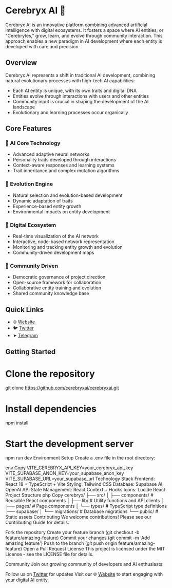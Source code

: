 # Cerebryx AI 🧠

Cerebryx AI is an innovative platform combining advanced artificial intelligence with digital ecosystems. It fosters a space where AI entities, or "Cerebrytes," grow, learn, and evolve through community interaction. This approach enables a new paradigm in AI development where each entity is developed with care and precision.

## Overview

Cerebryx AI represents a shift in traditional AI development, combining natural evolutionary processes with high-tech AI capabilities:

- Each AI entity is unique, with its own traits and digital DNA
- Entities evolve through interactions with users and other entities
- Community input is crucial in shaping the development of the AI landscape
- Evolutionary and learning processes occur organically

## Core Features

### 🧠 AI Core Technology
- Advanced adaptive neural networks
- Personality traits developed through interactions
- Context-aware responses and learning systems
- Trait inheritance and complex mutation algorithms

### 🧬 Evolution Engine
- Natural selection and evolution-based development
- Dynamic adaptation of traits
- Experience-based entity growth
- Environmental impacts on entity development

### 🌿 Digital Ecosystem
- Real-time visualization of the AI network
- Interactive, node-based network representation
- Monitoring and tracking entity growth and evolution
- Community-driven development maps

### 👥 Community Driven
- Democratic governance of project direction
- Open-source framework for collaboration
- Collaborative entity training and evolution
- Shared community knowledge base

## Quick Links

- 🌐 [Website](http://cerebryxai.icu/)
- 🐦 [Twitter](Https://x.com/cerebryxAI)
- ➤ [Telegram](https://t.me/cerebryxAI)

## Getting Started


# Clone the repository
git clone https://github.com/cerebryxai/cerebryxai.git

# Install dependencies
npm install

# Start the development server
npm run dev
Environment Setup
Create a .env file in the root directory:

env
Copy
VITE_CEREBRYX_API_KEY=your_cerebryx_api_key
VITE_SUPABASE_ANON_KEY=your_supabase_anon_key
VITE_SUPABASE_URL=your_supabase_url
Technology Stack
Frontend: React 18 + TypeScript + Vite
Styling: Tailwind CSS
Database: Supabase
AI: OpenAI API
State Management: React Context + Hooks
Icons: Lucide React
Project Structure
php
Copy
cerebryx/
├── src/
│   ├── components/    # Reusable React components
│   ├── lib/          # Utility functions and API clients
│   ├── pages/        # Page components
│   └── types/        # TypeScript type definitions
├── supabase/
│   └── migrations/   # Database migrations
└── public/          # Static assets
Contributing
We welcome contributions! Please see our Contributing Guide for details.

Fork the repository
Create your feature branch (git checkout -b feature/amazing-feature)
Commit your changes (git commit -m 'Add amazing feature')
Push to the branch (git push origin feature/amazing-feature)
Open a Pull Request
License
This project is licensed under the MIT License - see the LICENSE file for details.

Community
Join our growing community of developers and AI enthusiasts:

Follow us on [Twitter](https://twitter.com/CerebryxAI) for updates
Visit our 🌐 [Website](http://cerebryxai.icu/) to start engaging with your digital AI entity.
